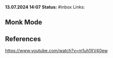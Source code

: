 **13.07.2024 14:07**
**Status:** #inbox 
Links:

## Monk Mode

## References
 https://www.youtube.com/watch?v=m1uh1XV40ew